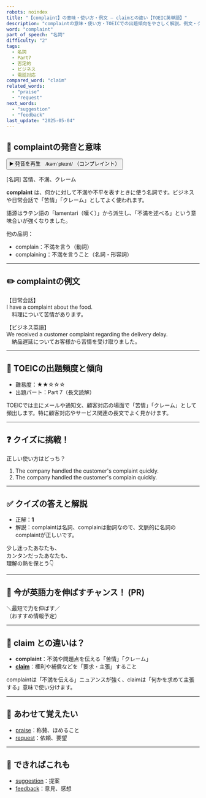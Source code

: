 ```yaml
---
robots: noindex
title: "【complaint】の意味・使い方・例文 ― claimとの違い【TOEIC英単語】"
description: "complaintの意味・使い方・TOEICでの出題傾向をやさしく解説。例文・クイズ付きでclaimとの違いもわかりやすく学べます。"
word: "complaint"
part_of_speech: "名詞"
difficulty: "2"
tags:
  - 名詞
  - Part7
  - 否定的
  - ビジネス
  - 電話対応
compared_word: "claim"
related_words:
  - "praise"
  - "request"
next_words:
  - "suggestion"
  - "feedback"
last_update: "2025-05-04"
---
```


## 🔰 complaintの発音と意味

<button class="play-audio" onclick="playTTS('complaint')">
  <span class="play-audio-main">
    ▶️ 発音を再生　/kəmˈpleɪnt/
  </span>
  <span class="play-audio-sub">
    （コンプレイント）
  </span>
</button>

[名詞] 苦情、不満、クレーム

**complaint** は、何かに対して不満や不平を表すときに使う名詞です。ビジネスや日常会話で「苦情」「クレーム」としてよく使われます。

語源はラテン語の「lamentari（嘆く）」から派生し、「不満を述べる」という意味合いが強くなりました。

他の品詞：  
- complain：不満を言う（動詞）
- complaining：不満を言うこと（名詞・形容詞）

---

## ✏️ complaintの例文

【日常会話】  
I have a complaint about the food.  
　料理について苦情があります。

【ビジネス英語】  
We received a customer complaint regarding the delivery delay.  
　納品遅延についてお客様から苦情を受け取りました。

---

## 🎯 TOEICの出題頻度と傾向

- 難易度：★★☆☆☆
- 出題パート：Part 7（長文読解）

TOEICでは主にメールや通知文、顧客対応の場面で「苦情」「クレーム」として頻出します。特に顧客対応やサービス関連の長文でよく見かけます。

---

## ❓ クイズに挑戦！

正しい使い方はどっち？

1. The company handled the customer's complaint quickly.  
2. The company handled the customer's complain quickly.

---

## ✅ クイズの答えと解説

- 正解：**1**
- 解説：complaintは名詞、complainは動詞なので、文脈的に名詞のcomplaintが正しいです。

少し迷ったあなたも、  
カンタンだったあなたも、  
理解の熱を保とう👇️

---

## 🚀 今が英語力を伸ばすチャンス！ (PR)

<div class="info-center">
＼最短で力を伸ばす／<br>  
（おすすめ情報予定）
</div>

---

## 🤔  claim との違いは？

- **complaint**：不満や問題点を伝える「苦情」「クレーム」
- **[claim](/word/claim/)**：権利や補償などを「要求・主張」すること

complaintは「不満を伝える」ニュアンスが強く、claimは「何かを求めて主張する」意味で使い分けます。

---

## 🧩 あわせて覚えたい

- [praise](/word/praise/)：称賛、ほめること
- [request](/word/request/)：依頼、要望

---

## 📖 できればこれも

- [suggestion](/word/suggestion/)：提案
- [feedback](/word/feedback/)：意見、感想

<!-- cvid: aid46_bid01 -->
